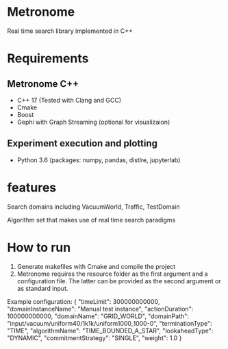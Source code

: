 # Metronome

Real time search library implemented in C++

# Requirements

## Metronome C++

* C++ 17 (Tested with Clang and GCC)
* Cmake
* Boost
* Gephi with Graph Streaming (optional for visualizaion)

## Experiment execution and plotting

* Python 3.6 (packages: numpy, pandas, distlre, jupyterlab)

# features

Search domains including VacuumWorld, Traffic, TestDomain

Algorithm set that makes use of real time search paradigms 

# How to run

1. Generate makefiles with Cmake and compile the project
2. Metronome requires the resource folder as the first argument and a configuration file. The latter can be provided
as the second argument or as standard input.

Example configuration:
{
  "timeLimit": 300000000000,
  "domainInstanceName": "Manual test instance",
  "actionDuration": 100000000000,
  "domainName": "GRID_WORLD",
  "domainPath": "input/vacuum/uniform40/1k1k/uniform1000_1000-0",
  "terminationType": "TIME",
  "algorithmName": "TIME_BOUNDED_A_STAR",
  "lookaheadType": "DYNAMIC",
  "commitmentStrategy": "SINGLE",
  "weight": 1.0
} 
